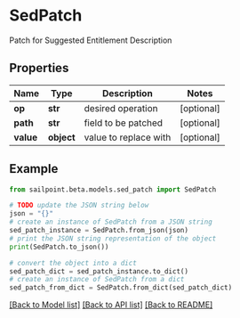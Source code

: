 # SedPatch

Patch for Suggested Entitlement Description

## Properties

Name | Type | Description | Notes
------------ | ------------- | ------------- | -------------
**op** | **str** | desired operation | [optional] 
**path** | **str** | field to be patched | [optional] 
**value** | **object** | value to replace with | [optional] 

## Example

```python
from sailpoint.beta.models.sed_patch import SedPatch

# TODO update the JSON string below
json = "{}"
# create an instance of SedPatch from a JSON string
sed_patch_instance = SedPatch.from_json(json)
# print the JSON string representation of the object
print(SedPatch.to_json())

# convert the object into a dict
sed_patch_dict = sed_patch_instance.to_dict()
# create an instance of SedPatch from a dict
sed_patch_from_dict = SedPatch.from_dict(sed_patch_dict)
```
[[Back to Model list]](../README.md#documentation-for-models) [[Back to API list]](../README.md#documentation-for-api-endpoints) [[Back to README]](../README.md)


